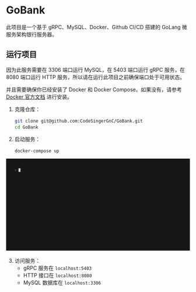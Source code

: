# GoBank

此项目是一个基于 gRPC、MySQL、Docker、Github CI/CD 搭建的 GoLang 微服务架构银行服务器。

## 运行项目


因为此服务需要在 3306 端口运行 MySQL，在 5403 端口运行 gRPC 服务，在 8080 端口运行 HTTP 服务，所以请在运行此项目之前确保端口处于可用状态。

并且需要确保你已经安装了 Docker 和 Docker Compose。如果没有，请参考 [Docker 官方文档](https://docs.docker.com/get-docker/) 进行安装。

1. 克隆仓库：
    ```sh
    git clone git@github.com:CodeSingerGnC/GoBank.git
    cd GoBank
    ```

2. 启动服务：

    ```sh
    docker-compose up
    ```

![演示](doc/vhs/demonstration.gif)

3. 访问服务：
    - gRPC 服务在 `localhost:5403`
    - HTTP 接口在 `localhost:8080`
    - MySQL 数据库在 `localhost:3306`
